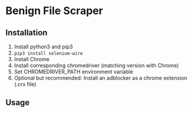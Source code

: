 # Benign File Scraper

## Installation
1. Install python3 and pip3
2. `pip3 install selenium-wire`
3. Install Chrome
4. Install corresponding chromedriver (matching version with Chrome)
5. Set CHROMEDRIVER_PATH environment variable
6. Optional but recommended: Install an adblocker as a chrome extension (.crx file)

## Usage

